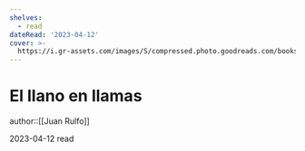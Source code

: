 ```yaml
---
shelves:
  - read
dateRead: '2023-04-12'
cover: >-
  https://i.gr-assets.com/images/S/compressed.photo.goodreads.com/books/1680935274l/214606._SY475_.jpg
---
```

# El llano en llamas

author::[[Juan Rulfo]]

2023-04-12
read